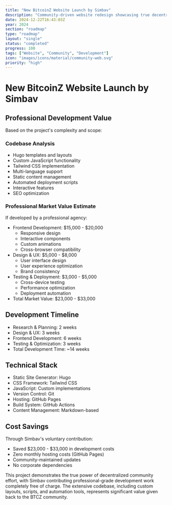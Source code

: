 ```yaml
---
title: "New BitcoinZ Website Launch by Simbav"
description: "Community-driven website redesign showcasing true decentralization"
date: 2024-12-22T16:43:03Z
year: 2024
section: "roadmap"
type: "roadmap"
layout: "single"
status: "completed"
progress: 100
tags: ["Website", "Community", "Development"]
icon: "images/icons/material/community-web.svg"
priority: "high"
---
```


# New BitcoinZ Website Launch by Simbav

## Professional Development Value
Based on the project's complexity and scope:

### Codebase Analysis
- Hugo templates and layouts
- Custom JavaScript functionality
- Tailwind CSS implementation
- Multi-language support
- Static content management
- Automated deployment scripts
- Interactive features
- SEO optimization

### Professional Market Value Estimate
If developed by a professional agency:
- Frontend Development: $15,000 - $20,000
  - Responsive design
  - Interactive components
  - Custom animations
  - Cross-browser compatibility
- Design & UX: $5,000 - $8,000
  - User interface design
  - User experience optimization
  - Brand consistency
- Testing & Deployment: $3,000 - $5,000
  - Cross-device testing
  - Performance optimization
  - Deployment automation
- Total Market Value: $23,000 - $33,000

## Development Timeline
- Research & Planning: 2 weeks
- Design & UX: 3 weeks
- Frontend Development: 6 weeks
- Testing & Optimization: 3 weeks
- Total Development Time: ~14 weeks

## Technical Stack
- Static Site Generator: Hugo
- CSS Framework: Tailwind CSS
- JavaScript: Custom implementations
- Version Control: Git
- Hosting: GitHub Pages
- Build System: GitHub Actions
- Content Management: Markdown-based

## Cost Savings
Through Simbav's voluntary contribution:
- Saved $23,000 - $33,000 in development costs
- Zero monthly hosting costs (GitHub Pages)
- Community-maintained updates
- No corporate dependencies

This project demonstrates the true power of decentralized community effort, with Simbav contributing professional-grade development work completely free of charge. The extensive codebase, including custom layouts, scripts, and automation tools, represents significant value given back to the BTCZ community.
